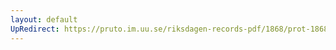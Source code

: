 ```yaml
---
layout: default
UpRedirect: https://pruto.im.uu.se/riksdagen-records-pdf/1868/prot-1868--ak--515/prot-1868--ak--515_012.pdf
---
```

